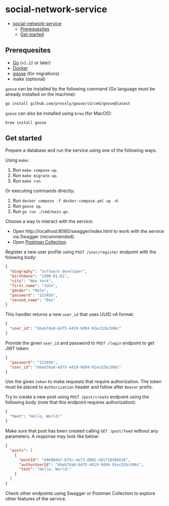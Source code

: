 # social-network-service

- [social-network-service](#social-network-service)
  - [Prerequesites](#prerequesites)
  - [Get started](#get-started)

## Prerequesites

* [Go](https://go.dev/) (`v1.22` or later)
* [Docker](https://www.docker.com/)
* [goose](https://github.com/pressly/goose) (for migrations)
* make (optional)

`goose` can be installed by the following command (Go language must be already installed on the machine):

```bash
go install github.com/pressly/goose/v3/cmd/goose@latest
```

`goose` can also be installed using `brew` (for MacOS):

```
brew install goose
```

## Get started

Prepare a database and run the service using one of the following ways.

Using `make`:

1. Run `make compose-up`.
2. Run `make migrate-up`.
3. Run `make run`.

Or executing commands directly:

1. Run `docker compose -f docker-compose.yml up -d`.
2. Run `goose up`.
3. Run `go run ./cmd/main.go`.

Choose a way to interact with the service:

* Open http://localhost:8080/swagger/index.html to work with the service via Swagger (recommended).
* Open [Postman Collection](https://www.postman.com/orochi-keydream/workspace/public/collection/27125449-0ec721d4-3b0c-4a41-b3b9-ea79cb0ba811?action=share&creator=27125449).

Register a new user profile using `POST /user/register` endpoint with the folowing body:

```json
{
  "biography": "Software developer",
  "birthdate": "1990-01-01",
  "city": "New York",
  "first_name": "John",
  "gender": "Male",
  "password": "123456",
  "second_name": "Doe"
}
```

This handler returns a new `user_id` that uses UUID v4 format:

```json
{
  "user_id": "bbeb7da8-6d75-4419-9d94-91ec52bc506c"
}
```

Provide the given `user_id` and password to `POST /login` endpoint to get JWT token:

```json
{
  "password": "123456",
  "user_id": "bbeb7da8-6d75-4419-9d94-91ec52bc506c"
}
```

Use the given `token` to make requests that require authorization. The token must be placed to `Authorization` header and follow after `Bearer` prefix.

Try to create a new post using `POST /post/create` endpoint using the following body (note that this endpoint requires authorization):

```json
{
  "text": "Hello, World!"
}
```

Make sure that post has been created calling `GET /post/feed` without any parameters. A response may look like below:

```json
{
  "posts": [
    {
      "postId": "e9e80db7-b75c-4e73-8002-dd171026b634",
      "authorUserId": "bbeb7da8-6d75-4419-9d94-91ec52bc506c",
      "text": "Hello, World!"
    }
  ]
}
```

Check other endpoints using Swagger or Postman Collection to explore other features of the service.
